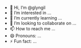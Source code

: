 - 👋 Hi, I’m @glyngil
- 👀 I’m interested in ...
- 🌱 I’m currently learning ...
- 💞️ I’m looking to collaborate on ...
- 📫 How to reach me ...
- 😄 Pronouns: ...
- ⚡ Fun fact: ...

<!---
glyngil/glyngil is a ✨ special ✨ repository because its `README.md` (this file) appears on your GitHub profile.
You can click the Preview link to take a look at your changes.
--->

